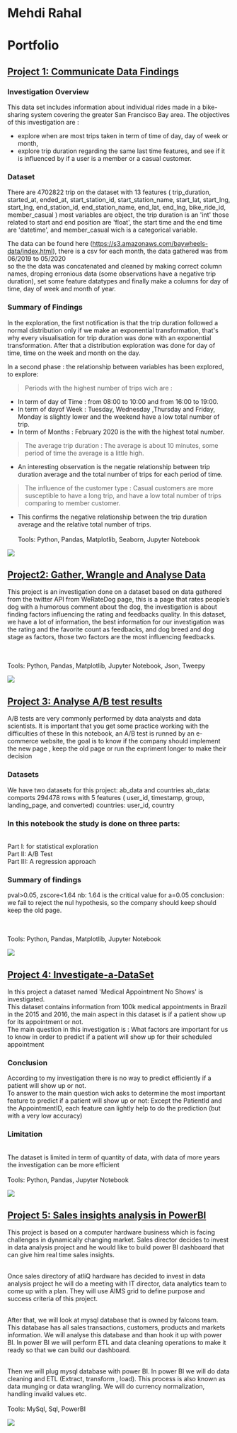 # Mehdi Rahal
# Portfolio

## [Project 1: Communicate Data Findings](https://github.com/Mehdi-Rh/Communicate_Data_Findings)

### Investigation Overview
This data set includes information about individual rides made in a bike-sharing system covering the greater San Francisco Bay area.
The objectives of this investigation are : 
- explore when are most trips taken in term of time of day, day of week or month, 
- explore trip duration regarding the same last time features, and see if it is influenced by if a user is a member or a casual customer.

### Dataset
There are 4702822 trip on the dataset with 13 features 
( trip_duration, started_at, ended_at, start_station_id, start_station_name, 
start_lat, start_lng, start_lng, end_station_id, end_station_name, end_lat, 
end_lng, bike_ride_id, member_casual ) 
most variables are object, the trip duration is an 'int' those related to start 
and end position are 'float', the start time and the end time are 'datetime', 
and member_casual wich is a categorical variable.

The data can be found here (https://s3.amazonaws.com/baywheels-data/index.html),
there is a csv for each month, the data gathered was from 06/2019 to 05/2020  
so the the data was concatenated and cleaned by making correct column names, 
droping erronious data (some observations have a negative trip duration), 
set some feature datatypes and finally make a columns for day of time, 
day of week and month of year.

### Summary of Findings
In the exploration, the first notification is that the trip duration followed a normal 
distribution only if we make an exponential transformation, that's why every visualisation 
for trip duration was done with an exponential transformation. After that a distribution 
exploration was done for day of time, time on the week and month on the day.

In a second phase : the relationship between variables has been explored, to explore:

> Periods with the highest number of trips wich are : 

* In term of day of Time : from 08:00 to 10:00 and from 16:00 to 19:00.
* In term of dayof Week : Tuesday, Wednesday ,Thursday and Friday, Monday is slightly 
lower and the weekend have a low total number of trip.
* In term of Months : February 2020 is the with the highest total number. 

> The average trip duration : The average is about 10 minutes, some period of time the 
average is a little high.

* An interesting observation is the negatie relationship between trip duration average 
and the total number of trips for each period of time.

> The influence of the customer type : Casual customers are more susceptible to have 
a long trip, and have a low total number of trips comparing to member customer. 

* This confirms the negative relationship between the trip duration average and the relative 
total number of trips.
<br><br>Tools: Python, Pandas, Matplotlib, Seaborn, Jupyter Notebook

![](/images/p4.png)

## [Project2: Gather, Wrangle and Analyse Data](https://github.com/Mehdi-Rh/Wrangle_Analyse_Data)

This project is an investigation done on a dataset based on data gathered from the twitter API from
WeRateDog page, this is a page that rates people’s dog with a humorous comment about
the dog, the investigation is about finding factors influencing the rating and feedbacks quality.
In this dataset, we have a lot of information, the best information for our investigation was the rating
and the favorite count as feedbacks, and dog breed and dog stage as factors, those two factors are
the most influencing feedbacks. 

<br><br>Tools: Python, Pandas, Matplotlib, Jupyter Notebook, Json, Tweepy

![](images/p3.png)

## [Project 3: Analyse A/B test results](https://github.com/Mehdi-Rh/Analyse_AB_Test_Results)

A/B tests are very commonly performed by data analysts and data scientists. It is important that you get some practice working with the difficulties of these
In this notebook, an A/B test is runned by an e-commerce website, the goal is to know if the company should implement the new page , keep the old page or run the expriment longer to make their decision

### Datasets
We have two datasets for this project: ab_data and countries
ab_data: comports 294478 rows with 5 features ( user_id, timestamp, group, landing_page, and converted)
countries: user_id, country

### In this notebook the study is done on three parts:
<br> Part I: for statistical exploration
<br> Part II: A/B Test
<br> Part III: A regression approach

### Summary of findings
pval>0.05, zscore<1.64
nb: 1.64 is the critical value for  a=0.05 
conclusion: we fail to reject the nul hypothesis, so the company should keep should keep the old page.

<br><br>Tools: Python, Pandas, Matplotlib, Jupyter Notebook

![](/images/p2.png)

## [Project 4:  Investigate-a-DataSet](https://github.com/Mehdi-Rh/Investigate-a-DataSet)

In this project a dataset named 'Medical Appointment No Shows' is investigated.
<br>This dataset contains information from 100k medical appointments in Brazil in the 2015 and 2016, the main aspect in this dataset is if a patient show up for its appointment or not.
<br>The main question in this investigation is : What factors are important for us to know in order to predict if a patient will show up for their scheduled appointment

### Conclusion
According to my investigation there is no way to predict efficiently if a patient will show up or not.
<br>To answer to the main question wich asks to determine the most important feature to predict if a patient will show up or not:
Except the PatientId and the AppointmentID, each feature can lightly help to do the prediction (but with a very low accuracy)

### Limitation
<br>The dataset is limited in term of quantity of data, with data of more years the investigation can be more efficient
<br><br>Tools: Python, Pandas, Jupyter Notebook

![](/images/p1.png)

## [Project 5: Sales insights analysis in PowerBI](https://github.com/Mehdi-Rh/Dashboards)

This project is based on a computer hardware business which is facing challenges in dynamically changing market. Sales director decides to invest in data analysis project and he would like to build power BI dashboard that can give him real time sales insights. 

<br> Once sales directory of atliQ hardware has decided to invest in data analysis project he will do a meeting with IT director, data analytics team to come up with a plan. They will use AIMS grid to define purpose and success criteria of this project.

<br> After that, we will look at mysql database that is owned by falcons team. This database has all sales transactions, customers, products and markets information. We will analyse this database and than hook it up with power BI. In power BI we will perform ETL and data cleaning operations to make it ready so that we can build our dashboard.

<br> Then we will plug mysql database with power BI. In power BI we will do data cleaning and ETL (Extract, transform , load). This process is also known as data munging or data wrangling. We will do currency normalization, handling invalid values etc.
<br><br>Tools: MySql, Sql, PowerBI

![](/images/p5.PNG)

